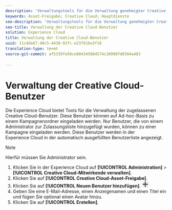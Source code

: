 ```yaml
---
description: 'Verwaltungstools für die Verwaltung genehmigter Creative Cloud-Benutzer '
keywords: Asset-Freigabe; Creative Cloud; Hauptdienste
seo-description: 'Verwaltungstools für die Verwaltung genehmigter Creative Cloud-Benutzer '
seo-title: Verwaltung der Creative Cloud-Benutzer
solution: Experience Cloud
title: Verwaltung der Creative Cloud-Benutzer
uuid: 11c4de67-40c5-4438-92fc-e23761be3f18
translation-type: tm+mt
source-git-commit: af5339fe58ce884345804574c209907d6504a483

---
```



# Verwaltung der Creative Cloud-Benutzer

Die Experience Cloud bietet Tools für die Verwaltung der zugelassenen Creative Cloud-Benutzer. Diese Benutzer können auf Ad-hoc-Basis zu einem Kampagnenordner eingeladen werden. Nur Benutzer, die von einem Administrator zur Zulassungsliste hinzugefügt wurden, können zu einer Kampagne eingeladen werden. Diese Benutzer werden in der Experience Cloud in der automatisch ausgefüllten Benutzerliste angezeigt.

>[!NOTE]
>
>Hierfür müssen Sie Administrator sein.

1. Klicken Sie in der Experience Cloud auf **[!UICONTROL Administration]** &gt; **[!UICONTROL Creative Cloud-Mitwirkende verwalten]**.
1. Klicken Sie auf **[!UICONTROL Creative Cloud-Asset-Freigabe]**.
1. Klicken Sie auf **[!UICONTROL Neuen Benutzer hinzufügen]**.  ![](assets/mac_add_icon.png)
1. Geben Sie eine E-Mail-Adresse, einen Anzeigenamen und einen Titel ein und fügen Sie optional einen Avatar hinzu.
1. Klicken Sie auf **[!UICONTROL Erstellen]**.
